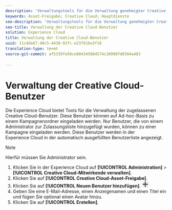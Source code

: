 ```yaml
---
description: 'Verwaltungstools für die Verwaltung genehmigter Creative Cloud-Benutzer '
keywords: Asset-Freigabe; Creative Cloud; Hauptdienste
seo-description: 'Verwaltungstools für die Verwaltung genehmigter Creative Cloud-Benutzer '
seo-title: Verwaltung der Creative Cloud-Benutzer
solution: Experience Cloud
title: Verwaltung der Creative Cloud-Benutzer
uuid: 11c4de67-40c5-4438-92fc-e23761be3f18
translation-type: tm+mt
source-git-commit: af5339fe58ce884345804574c209907d6504a483

---
```



# Verwaltung der Creative Cloud-Benutzer

Die Experience Cloud bietet Tools für die Verwaltung der zugelassenen Creative Cloud-Benutzer. Diese Benutzer können auf Ad-hoc-Basis zu einem Kampagnenordner eingeladen werden. Nur Benutzer, die von einem Administrator zur Zulassungsliste hinzugefügt wurden, können zu einer Kampagne eingeladen werden. Diese Benutzer werden in der Experience Cloud in der automatisch ausgefüllten Benutzerliste angezeigt.

>[!NOTE]
>
>Hierfür müssen Sie Administrator sein.

1. Klicken Sie in der Experience Cloud auf **[!UICONTROL Administration]** &gt; **[!UICONTROL Creative Cloud-Mitwirkende verwalten]**.
1. Klicken Sie auf **[!UICONTROL Creative Cloud-Asset-Freigabe]**.
1. Klicken Sie auf **[!UICONTROL Neuen Benutzer hinzufügen]**.  ![](assets/mac_add_icon.png)
1. Geben Sie eine E-Mail-Adresse, einen Anzeigenamen und einen Titel ein und fügen Sie optional einen Avatar hinzu.
1. Klicken Sie auf **[!UICONTROL Erstellen]**.
